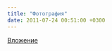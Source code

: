 ```yaml
---
title: "Фотография"
date: 2011-07-24 00:51:00 +0300
---
```



[Вложение](/assets/vk_photos/4/x_6c3dbd52.jpg)
